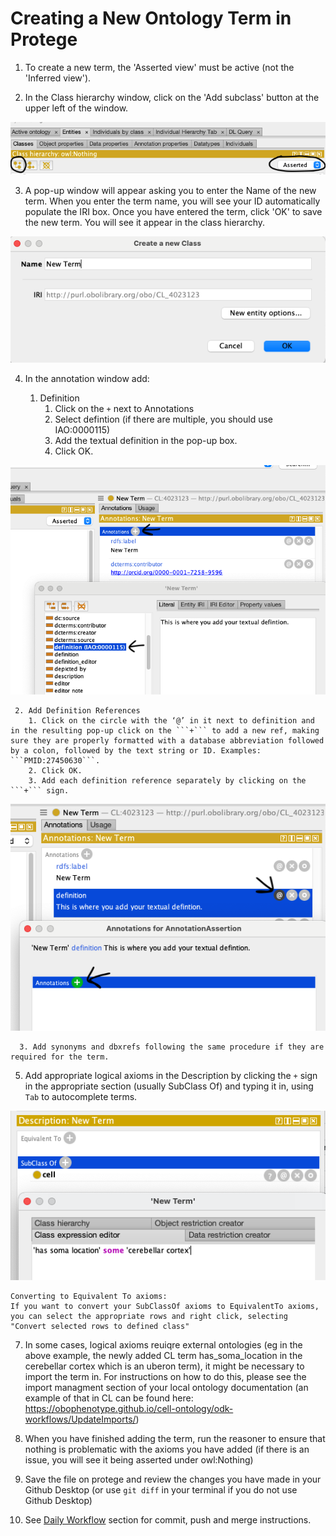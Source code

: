 # Creating a New Ontology Term in Protege

1. To create a new term, the 'Asserted view' must be active (not the 'Inferred view'). 

2. In the Class hierarchy window, click on the 'Add subclass' button at the upper left of the window.

![subclass](../images/howtoguides/createnewterm/subclassasserted.png)

3. A pop-up window will appear asking you to enter the Name of the new term. When you enter the term name, you will see your ID automatically populate the IRI box. Once you have entered the term, click 'OK' to save the new term. You will see it appear in the class hierarchy. 

![newterm](../images/howtoguides/createnewterm/newterm.png)

4. In the annotation window add:
           
    1. Definition
       1. Click on the  ```+``` next to Annotations
       2. Select defintion (if there are multiple, you should use IAO:0000115)
       3. Add the textual definition in the pop-up box.
       4. Click OK.

![annotation](../images/howtoguides/createnewterm/annotation.png)

       
     2. Add Definition References
        1. Click on the circle with the ‘@’ in it next to definition and in the resulting pop-up click on the ```+``` to add a new ref, making sure they are properly formatted with a database abbreviation followed by a colon, followed by the text string or ID. Examples: ```PMID:27450630```.
        2. Click OK.
        3. Add each definition reference separately by clicking on the ```+``` sign.

![ref](../images/howtoguides/createnewterm/ref.png)
	 
      3. Add synonyms and dbxrefs following the same procedure if they are required for the term.
      
5. Add appropriate logical axioms in the Description by clicking the ```+``` sign in the appropriate section (usually SubClass Of) and typing it in, using `Tab` to autocomplete terms.

![ref](../images/howtoguides/createnewterm/logicalaxiom.png)

```
Converting to Equivalent To axioms:
If you want to convert your SubClassOf axioms to EquivalentTo axioms, you can select the appropriate rows and right click, selecting "Convert selected rows to defined class"
```

7. In some cases, logical axioms reuiqre external ontologies (eg in the above example, the newly added CL term has_soma_location in the cerebellar cortex which is an uberon term), it might be necessary to import the term in. For instructions on how to do this, please see the import managment section of your local ontology documentation (an example of that in CL can be found here: https://obophenotype.github.io/cell-ontology/odk-workflows/UpdateImports/)

8. When you have finished adding the term, run the reasoner to ensure that nothing is problematic with the axioms you have added (if there is an issue, you will see it being asserted under owl:Nothing)

9. Save the file on protege and review the changes you have made in your Github Desktop (or use ```git diff``` in your terminal if you do not use Github Desktop)

10. See [Daily Workflow](http://ontology-development-kit.readthedocs.io/en/latest/index.html#daily-workflow) section for commit, push and merge instructions.

